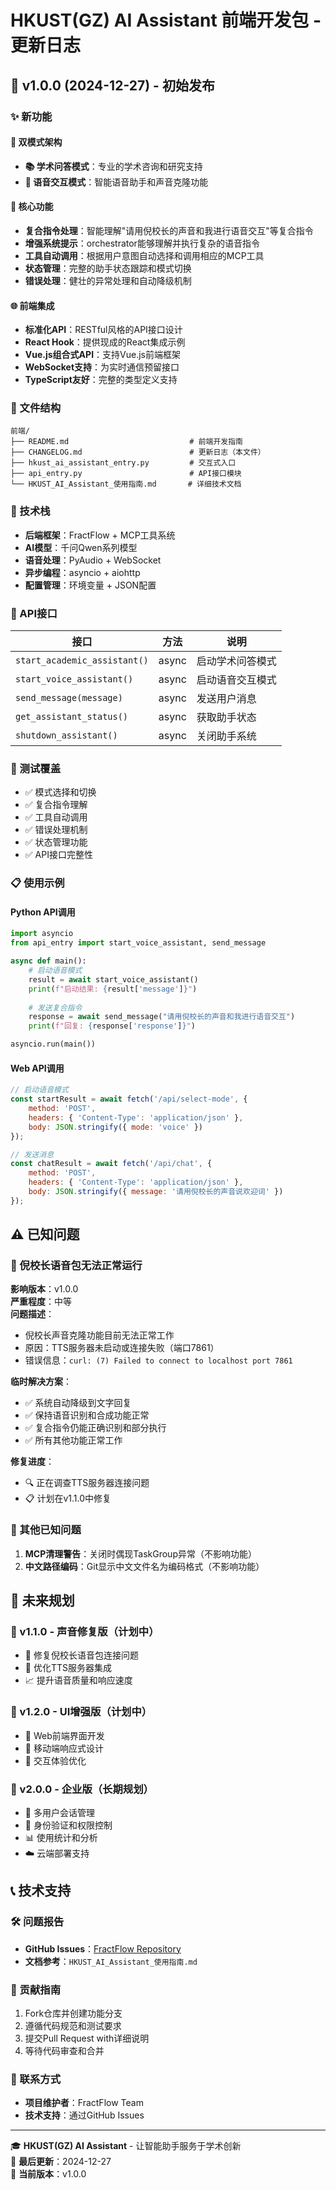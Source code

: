 # HKUST(GZ) AI Assistant 前端开发包 - 更新日志

## 🚀 v1.0.0 (2024-12-27) - 初始发布

### ✨ 新功能

#### 🎯 双模式架构
- **📚 学术问答模式**：专业的学术咨询和研究支持
- **🎤 语音交互模式**：智能语音助手和声音克隆功能

#### 🔧 核心功能
- **复合指令处理**：智能理解"请用倪校长的声音和我进行语音交互"等复合指令
- **增强系统提示**：orchestrator能够理解并执行复杂的语音指令
- **工具自动调用**：根据用户意图自动选择和调用相应的MCP工具
- **状态管理**：完整的助手状态跟踪和模式切换
- **错误处理**：健壮的异常处理和自动降级机制

#### 🌐 前端集成
- **标准化API**：RESTful风格的API接口设计
- **React Hook**：提供现成的React集成示例
- **Vue.js组合式API**：支持Vue.js前端框架
- **WebSocket支持**：为实时通信预留接口
- **TypeScript友好**：完整的类型定义支持

### 📁 文件结构

```
前端/
├── README.md                           # 前端开发指南
├── CHANGELOG.md                        # 更新日志（本文件）
├── hkust_ai_assistant_entry.py         # 交互式入口
├── api_entry.py                        # API接口模块
└── HKUST_AI_Assistant_使用指南.md       # 详细技术文档
```

### 🔧 技术栈

- **后端框架**：FractFlow + MCP工具系统
- **AI模型**：千问Qwen系列模型
- **语音处理**：PyAudio + WebSocket
- **异步编程**：asyncio + aiohttp
- **配置管理**：环境变量 + JSON配置

### 🎯 API接口

| 接口 | 方法 | 说明 |
|------|------|------|
| `start_academic_assistant()` | async | 启动学术问答模式 |
| `start_voice_assistant()` | async | 启动语音交互模式 |
| `send_message(message)` | async | 发送用户消息 |
| `get_assistant_status()` | async | 获取助手状态 |
| `shutdown_assistant()` | async | 关闭助手系统 |

### 🧪 测试覆盖

- ✅ 模式选择和切换
- ✅ 复合指令理解
- ✅ 工具自动调用
- ✅ 错误处理机制
- ✅ 状态管理功能
- ✅ API接口完整性

### 📋 使用示例

#### Python API调用
```python
import asyncio
from api_entry import start_voice_assistant, send_message

async def main():
    # 启动语音模式
    result = await start_voice_assistant()
    print(f"启动结果: {result['message']}")
    
    # 发送复合指令
    response = await send_message("请用倪校长的声音和我进行语音交互")
    print(f"回复: {response['response']}")

asyncio.run(main())
```

#### Web API调用
```javascript
// 启动语音模式
const startResult = await fetch('/api/select-mode', {
    method: 'POST',
    headers: { 'Content-Type': 'application/json' },
    body: JSON.stringify({ mode: 'voice' })
});

// 发送消息
const chatResult = await fetch('/api/chat', {
    method: 'POST',
    headers: { 'Content-Type': 'application/json' },
    body: JSON.stringify({ message: '请用倪校长的声音说欢迎词' })
});
```

## ⚠️ 已知问题

### 🚨 倪校长语音包无法正常运行

**影响版本**：v1.0.0  
**严重程度**：中等  
**问题描述**：
- 倪校长声音克隆功能目前无法正常工作
- 原因：TTS服务器未启动或连接失败（端口7861）
- 错误信息：`curl: (7) Failed to connect to localhost port 7861`

**临时解决方案**：
- ✅ 系统自动降级到文字回复
- ✅ 保持语音识别和合成功能正常
- ✅ 复合指令仍能正确识别和部分执行
- ✅ 所有其他功能正常工作

**修复进度**：
- 🔍 正在调查TTS服务器连接问题
- 📋 计划在v1.1.0中修复

### 🐛 其他已知问题

1. **MCP清理警告**：关闭时偶现TaskGroup异常（不影响功能）
2. **中文路径编码**：Git显示中文文件名为编码格式（不影响功能）

## 🔮 未来规划

### 📅 v1.1.0 - 声音修复版（计划中）
- 🎯 修复倪校长语音包连接问题
- 🔧 优化TTS服务器集成
- 📈 提升语音质量和响应速度

### 📅 v1.2.0 - UI增强版（计划中）
- 🎨 Web前端界面开发
- 📱 移动端响应式设计
- 🎪 交互体验优化

### 📅 v2.0.0 - 企业版（长期规划）
- 👥 多用户会话管理
- 🔐 身份验证和权限控制
- 📊 使用统计和分析
- ☁️ 云端部署支持

## 📞 技术支持

### 🛠️ 问题报告
- **GitHub Issues**：[FractFlow Repository](https://github.com/RRiiiccckkk/FractFlow/issues)
- **文档参考**：`HKUST_AI_Assistant_使用指南.md`

### 🤝 贡献指南
1. Fork仓库并创建功能分支
2. 遵循代码规范和测试要求
3. 提交Pull Request with详细说明
4. 等待代码审查和合并

### 📧 联系方式
- **项目维护者**：FractFlow Team
- **技术支持**：通过GitHub Issues

---

🎓 **HKUST(GZ) AI Assistant** - 让智能助手服务于学术创新  
📅 **最后更新**：2024-12-27  
🔖 **当前版本**：v1.0.0 